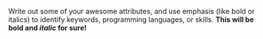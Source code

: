 Write out some of your awesome attributes, and use emphasis (like bold or italics) to identify keywords, programming languages, or skills. 
__This will be bold and *italic* for sure!__
